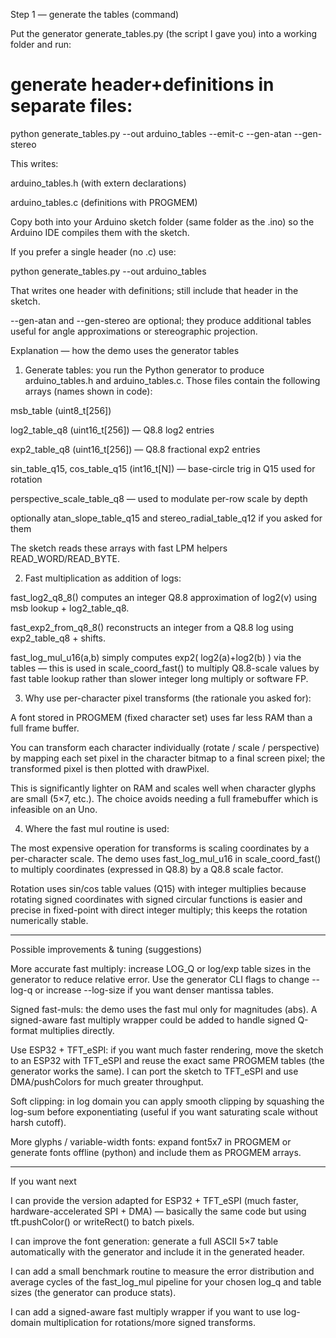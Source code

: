 Step 1 — generate the tables (command)

Put the generator generate_tables.py (the script I gave you) into a working folder and run:

# generate header+definitions in separate files:
python generate_tables.py --out arduino_tables --emit-c --gen-atan --gen-stereo

This writes:

arduino_tables.h (with extern declarations)

arduino_tables.c (definitions with PROGMEM)


Copy both into your Arduino sketch folder (same folder as the .ino) so the Arduino IDE compiles them with the sketch.

If you prefer a single header (no .c) use:

python generate_tables.py --out arduino_tables

That writes one header with definitions; still include that header in the sketch.

--gen-atan and --gen-stereo are optional; they produce additional tables useful for angle approximations or stereographic projection.



Explanation — how the demo uses the generator tables

1. Generate tables: you run the Python generator to produce arduino_tables.h and arduino_tables.c. Those files contain the following arrays (names shown in code):

msb_table (uint8_t[256])

log2_table_q8 (uint16_t[256]) — Q8.8 log2 entries

exp2_table_q8 (uint16_t[256]) — Q8.8 fractional exp2 entries

sin_table_q15, cos_table_q15 (int16_t[N]) — base-circle trig in Q15 used for rotation

perspective_scale_table_q8 — used to modulate per-row scale by depth

optionally atan_slope_table_q15 and stereo_radial_table_q12 if you asked for them


The sketch reads these arrays with fast LPM helpers READ_WORD/READ_BYTE.


2. Fast multiplication as addition of logs:

fast_log2_q8_8() computes an integer Q8.8 approximation of log2(v) using msb lookup + log2_table_q8.

fast_exp2_from_q8_8() reconstructs an integer from a Q8.8 log using exp2_table_q8 + shifts.

fast_log_mul_u16(a,b) simply computes exp2( log2(a)+log2(b) ) via the tables — this is used in scale_coord_fast() to multiply Q8.8-scale values by fast table lookup rather than slower integer long multiply or software FP.



3. Why use per-character pixel transforms (the rationale you asked for):

A font stored in PROGMEM (fixed character set) uses far less RAM than a full frame buffer.

You can transform each character individually (rotate / scale / perspective) by mapping each set pixel in the character bitmap to a final screen pixel; the transformed pixel is then plotted with drawPixel.

This is significantly lighter on RAM and scales well when character glyphs are small (5×7, etc.). The choice avoids needing a full framebuffer which is infeasible on an Uno.



4. Where the fast mul routine is used:

The most expensive operation for transforms is scaling coordinates by a per-character scale. The demo uses fast_log_mul_u16 in scale_coord_fast() to multiply coordinates (expressed in Q8.8) by a Q8.8 scale factor.

Rotation uses sin/cos table values (Q15) with integer multiplies because rotating signed coordinates with signed circular functions is easier and precise in fixed-point with direct integer multiply; this keeps the rotation numerically stable.





---

Possible improvements & tuning (suggestions)

More accurate fast multiply: increase LOG_Q or log/exp table sizes in the generator to reduce relative error. Use the generator CLI flags to change --log-q or increase --log-size if you want denser mantissa tables.

Signed fast-muls: the demo uses the fast mul only for magnitudes (abs). A signed-aware fast multiply wrapper could be added to handle signed Q-format multiplies directly.

Use ESP32 + TFT_eSPI: if you want much faster rendering, move the sketch to an ESP32 with TFT_eSPI and reuse the exact same PROGMEM tables (the generator works the same). I can port the sketch to TFT_eSPI and use DMA/pushColors for much greater throughput.

Soft clipping: in log domain you can apply smooth clipping by squashing the log-sum before exponentiating (useful if you want saturating scale without harsh cutoff).

More glyphs / variable-width fonts: expand font5x7 in PROGMEM or generate fonts offline (python) and include them as PROGMEM arrays.



---

If you want next

I can provide the version adapted for ESP32 + TFT_eSPI (much faster, hardware-accelerated SPI + DMA) — basically the same code but using tft.pushColor() or writeRect() to batch pixels.

I can improve the font generation: generate a full ASCII 5×7 table automatically with the generator and include it in the generated header.

I can add a small benchmark routine to measure the error distribution and average cycles of the fast_log_mul pipeline for your chosen log_q and table sizes (the generator can produce stats).

I can add a signed-aware fast multiply wrapper if you want to use log-domain multiplication for rotations/more signed transforms.
